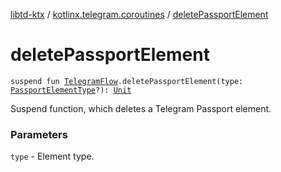 [libtd-ktx](../index.md) / [kotlinx.telegram.coroutines](index.md) / [deletePassportElement](./delete-passport-element.md)

# deletePassportElement

`suspend fun `[`TelegramFlow`](../kotlinx.telegram.core/-telegram-flow/index.md)`.deletePassportElement(type: `[`PassportElementType`](https://tdlibx.github.io/td/docs/org/drinkless/td/libcore/telegram/TdApi.PassportElementType.html)`?): `[`Unit`](https://kotlinlang.org/api/latest/jvm/stdlib/kotlin/-unit/index.html)

Suspend function, which deletes a Telegram Passport element.

### Parameters

`type` - Element type.